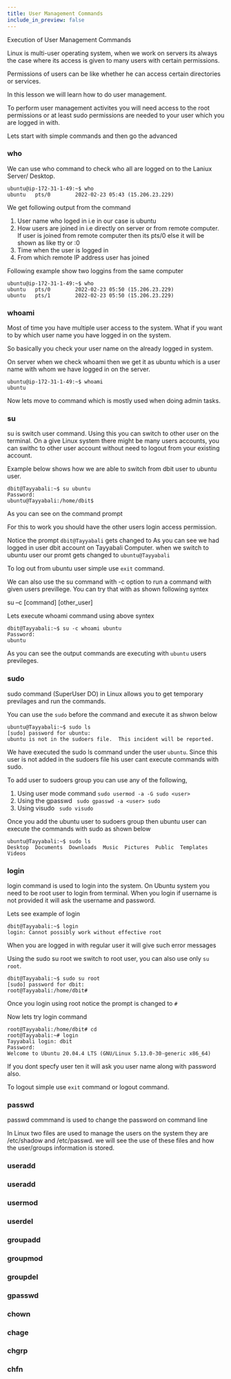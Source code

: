 ```yaml
---
title: User Management Commands 
include_in_preview: false
---
```


Execution of User Management Commands 

Linux is multi-user operating system, when we work on servers its always the case where its access is given to many users with certain permissions.

Permissions of users can be like whether he can access certain directories or services.

In this lesson we will learn how to do user management.

To perform user management activites you will need access to the root permissions or at least sudo permissions are needed to your user which you are logged in with. 

Lets start with simple commands and then go the advanced 

### who 

We can use who command to check who all are logged on to the Laniux Server/ Desktop. 

```
ubuntu@ip-172-31-1-49:~$ who
ubuntu   pts/0        2022-02-23 05:43 (15.206.23.229)
```

We get following output from the command

1. User name who loged in i.e in our case is ubuntu 
2. How users are joined in i.e directly on server or from remote computer. If user is joined from remote computer then its pts/0 else it will be shown as like tty or :0  
3. Time when the user is logged in 
4. From which remote IP address user has joined 

Following example show two loggins from the same computer 

```
ubuntu@ip-172-31-1-49:~$ who
ubuntu   pts/0        2022-02-23 05:50 (15.206.23.229)
ubuntu   pts/1        2022-02-23 05:50 (15.206.23.229)
```
### whoami

Most of time you have multiple user access to the system. What if you want to by which user name you have logged in on the system.

So basically you check your user name on the already logged in system.

On server when we check whoami then we get it as ubuntu which is a user name with whom we have logged in on the server.


```
ubuntu@ip-172-31-1-49:~$ whoami
ubuntu
```


Now lets move to command which is mostly used when doing admin tasks.

### su

su is switch user command. Using this you can switch to other user on the terminal. On a give Linux system there might be many users accounts, you can swithc to other user account without need to logout from your existing account. 

Example below shows how we are able to switch from dbit user to ubuntu user. 

```
dbit@Tayyabali:~$ su ubuntu 
Password: 
ubuntu@Tayyabali:/home/dbit$
```

As you can see on the command prompt 

For this to work you should have the other users login access permission.

Notice the prompt ```dbit@Tayyabali``` gets changed to 
As you can see we had logged in user dbit account on Tayyabali Computer. 
when we switch to ubuntu user our promt gets changed to ```ubuntu@Tayyabali```

To log out from ubuntu user simple use ```exit``` command.

We can also use the su command with -c option to run a command with given users previllege. You can try that with as shown following syntex

su –c [command] [other_user]

Lets execute whoami command using above syntex

```
dbit@Tayyabali:~$ su -c whoami ubuntu
Password: 
ubuntu

```

As you can see the output commands are executing with ```ubuntu``` users previleges.


### sudo 

sudo command (SuperUser DO) in Linux allows you to get temporary previlages and run the commands. 

You can use the ```sudo``` before the command and execute it as shwon below


```
ubuntu@Tayyabali:~$ sudo ls
[sudo] password for ubuntu: 
ubuntu is not in the sudoers file.  This incident will be reported.
```
We have executed the sudo ls command under the user ```ubuntu```. Since this user is not added in the sudoers file his user cant execute commands with sudo.

To add user to sudoers group you can use any of the following,

1. Using user mode command ```sudo usermod -a -G sudo <user>```
2. Using the gpasswd ``` sudo gpasswd -a <user> sudo```
3. Using visudo ``` sudo visudo```

Once you add the ubuntu user to sudoers group then ubuntu user can execute the commands with sudo as shown below 

```
ubuntu@Tayyabali:~$ sudo ls
Desktop  Documents  Downloads  Music  Pictures	Public	Templates  Videos

```

### login 

login command is used to login into the system. On Ubuntu system you need to be root user to login from terminal. 
When you login if username is not provided it will ask the username and password.

Lets see example of login 

```
dbit@Tayyabali:~$ login
login: Cannot possibly work without effective root
```

When you are logged in with regular user it will give such error messages

Using the sudo su root we switch to root user, you can also use only ```su root```. 

```
dbit@Tayyabali:~$ sudo su root
[sudo] password for dbit: 
root@Tayyabali:/home/dbit# 
```

Once you login using root notice the prompt is changed to ```#```

Now lets try login command 

```
root@Tayyabali:/home/dbit# cd 
root@Tayyabali:~# login 
Tayyabali login: dbit
Password: 
Welcome to Ubuntu 20.04.4 LTS (GNU/Linux 5.13.0-30-generic x86_64)

```

If you dont specfy user ten it will ask you user name along with password also.

To logout simple use ```exit``` command or logout command. 


### passwd

passwd commmand is used to change the password on command line 

In Linux two files are used to manage the users on the system they are /etc/shadow and /etc/passwd. we will see the use of these files and how the user/groups information is stored. 


### useradd

### useradd 

### usermod

### userdel

### groupadd

### groupmod

### groupdel

### gpasswd

### chown

### chage

### chgrp

### chfn

